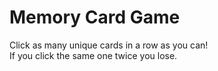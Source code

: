 # Memory Card Game  

Click as many unique cards in a row as you can!  
If you click the same one twice you lose.  
